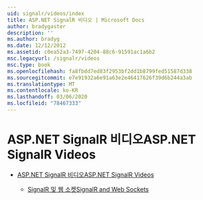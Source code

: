 ```yaml
---
uid: signalr/videos/index
title: ASP.NET SignalR 비디오 | Microsoft Docs
author: bradygaster
description: ''
ms.author: bradyg
ms.date: 12/12/2012
ms.assetid: c0ea52a3-7497-4204-88c6-91591ac1a6b2
msc.legacyurl: /signalr/videos
msc.type: book
ms.openlocfilehash: fa8fbdd7ed83f2953bf2dd1b8799fed51587d338
ms.sourcegitcommit: e7e91932a6e91a63e2e46417626f39d6b244a3ab
ms.translationtype: MT
ms.contentlocale: ko-KR
ms.lasthandoff: 03/06/2020
ms.locfileid: "78467333"
---
```

# <a name="aspnet-signalr-videos"></a><span data-ttu-id="1e253-102">ASP.NET SignalR 비디오</span><span class="sxs-lookup"><span data-stu-id="1e253-102">ASP.NET SignalR Videos</span></span>

- [<span data-ttu-id="1e253-103">ASP.NET SignalR 비디오</span><span class="sxs-lookup"><span data-stu-id="1e253-103">ASP.NET SignalR Videos</span></span>](getting-started/index.md)

    - [<span data-ttu-id="1e253-104">SignalR 및 웹 소켓</span><span class="sxs-lookup"><span data-stu-id="1e253-104">SignalR and Web Sockets</span></span>](getting-started/signalr-and-web-sockets.md)

